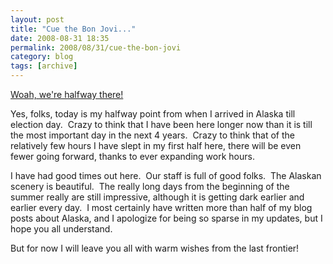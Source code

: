```yaml
---
layout: post
title: "Cue the Bon Jovi..."
date: 2008-08-31 18:35
permalink: 2008/08/31/cue-the-bon-jovi
category: blog
tags: [archive]
---
```

<a href="http://www.youtube.com/watch?v=QUSDS9pkA2Y">Woah, we're halfway there!</a>

Yes, folks, today is my halfway point from when I arrived in Alaska till election day.  Crazy to think that I have been here longer now than it is till the most important day in the next 4 years.  Crazy to think that of the relatively few hours I have slept in my first half here, there will be even fewer going forward, thanks to ever expanding work hours.

I have had good times out here.  Our staff is full of good folks.  The Alaskan scenery is beautiful.  The really long days from the beginning of the summer really are still impressive, although it is getting dark earlier and earlier every day.  I most certainly have written more than half of my blog posts about Alaska, and I apologize for being so sparse in my updates, but I hope you all understand.

But for now I will leave you all with warm wishes from the last frontier!